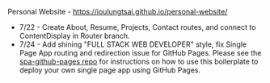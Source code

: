 Personal Website - https://ioulungtsai.github.io/personal-website/

- 7/22 - Create About, Resume, Projects, Contact routes, and connect to ContentDisplay in Router branch.
- 7/24 - Add shining "FULL STACK WEB DEVELOPER" style, fix Single Page App routing and redirection issue for GitHub Pages.
         Please see the [spa-github-pages repo](https://github.com/rafrex/spa-github-pages) for instructions on how to use 
         this boilerplate to deploy your own single page app using GitHub Pages.
